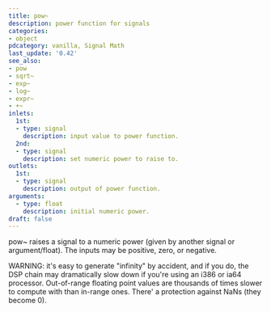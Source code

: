 ```yaml
---
title: pow~
description: power function for signals
categories:
- object
pdcategory: vanilla, Signal Math
last_update: '0.42'
see_also:
- pow
- sqrt~
- exp~
- log~
- expr~
- +~
inlets:
  1st:
  - type: signal
    description: input value to power function.
  2nd:
  - type: signal
    description: set numeric power to raise to.
outlets:
  1st:
  - type: signal
    description: output of power function.
arguments:
  - type: float 
    description: initial numeric power.
draft: false
---
```

pow~ raises a signal to a numeric power (given by another signal or argument/float). The inputs may be positive, zero, or negative.

WARNING: it's easy to generate "infinity" by accident, and if you do, the DSP chain may dramatically slow down if you're using an i386 or ia64 processor. Out-of-range floating point values are thousands of times slower to compute with than in-range ones. There' a protection against NaNs (they become 0).
